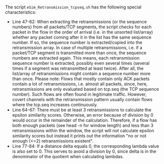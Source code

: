 The script `eSim_Retransmission_tcpseq.sh` has the following special characteristics:

* Line 47-62: When extracting the retransmissions (or the sequence numbers) from all packets/TCP segments, the script checks for each packet in the flow in the order of arrival (i.e. in the unsorted list/array) whether any packet coming after it in the list has the same sequence number. If so, the sequence number is extracted/copied into the retransmission array. In case of multiple retransmissions, i.e. if a packet/TCP segment is transmitted more than once, the sequence numbers are extracted again. This means, each retransmission sequence number is extracted, possibly even several times (several times if a segment was retransmitted at least twice). After all, the list/array of retransmissions might contain a sequence number more than once. Please note: Flows that mostly contain only ACK packets contain a lot of retransmissions, i.e. almost all packets, since, here, retransmissions are only evaluated based on tcp.seq (the TCP sequence number). Such flows are often found in legitimate traffic. However, covert channels with the retransmission pattern usually contain flows where the tcp.seq increases continuously.
* Line 64-67: There must be at least 3 retransmissions to calculate the epsilon similarity scores. Otherwise, an error because of division by 0 would occur in the remainder of the calculation. Therefore, if a flow has both enough packets (see head -n for window length) and less than 3 retransmissions within the window, the script will not calculate epsilon similarity scores but instead it prints out the information "no or not enough (<=2) retransmissions existent".
* Line 77-84: If a distance delta equals 0, the corresponding lambda value is also set to 0. This serves to avoid a division by 0, since delta is in the denominator of the quotient when calculating lambdas.


